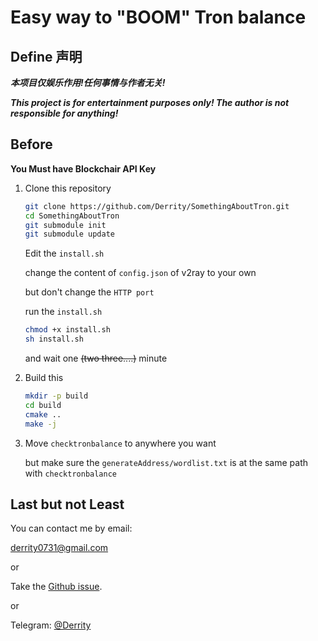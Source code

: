 # Easy way to "BOOM" Tron balance


## Define 声明


***本项目仅娱乐作用!任何事情与作者无关!***

***This project is for entertainment purposes only! The author is not responsible for anything!***

## Before

**You Must have Blockchair API Key**

1. Clone this repository

   ```bash
   git clone https://github.com/Derrity/SomethingAboutTron.git
   cd SomethingAboutTron
   git submodule init
   git submodule update
   ```

   Edit the `install.sh`

   change the content of `config.json` of v2ray to your own

   but don't change the `HTTP port`

   run the `install.sh`

   ```bash
   chmod +x install.sh
   sh install.sh
   ```

   and wait one ~~(two three....)~~ minute

2. Build this

   ```bash
   mkdir -p build
   cd build
   cmake ..
   make -j
   ```

3. Move `checktronbalance` to anywhere you want

   but make sure the `generateAddress/wordlist.txt` is at the same path with `checktronbalance`

## Last but not Least


You can contact me by email:

derrity0731@gmail.com

or

Take the [Github issue](https://github.com/Derrity/generateAddress/issues).

or 

Telegram: [@Derrity](https://t.me/Derrity)